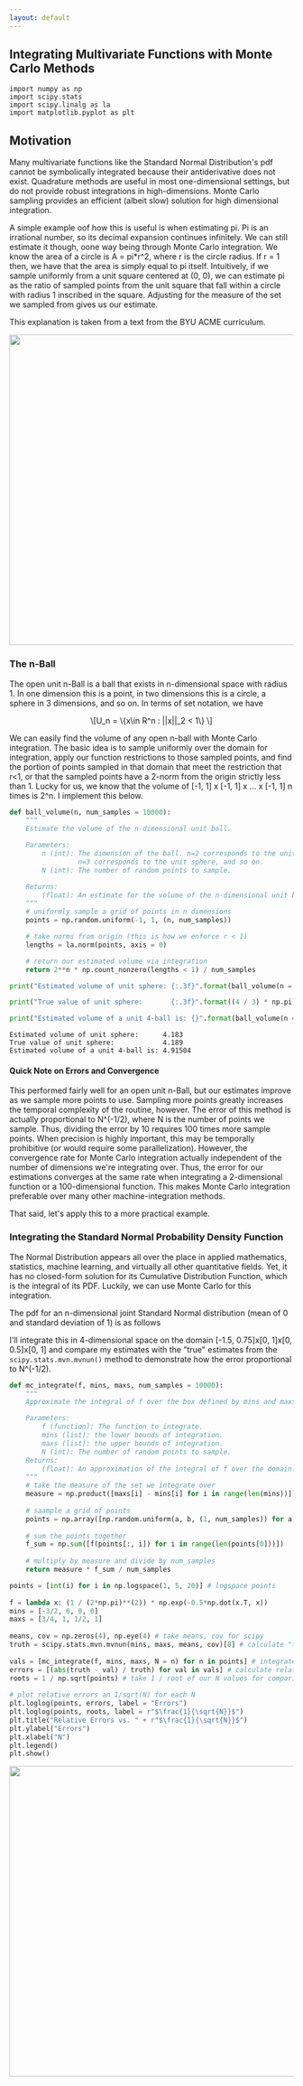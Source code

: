 ```yaml
---
layout: default
---
```


## Integrating Multivariate Functions with Monte Carlo Methods

<script type="text/javascript" async="" src="https://cdnjs.cloudflare.com/ajax/libs/mathjax/2.7.4/MathJax.js?config=TeX-MML-AM_CHTML"></script>  


```
import numpy as np
import scipy.stats 
import scipy.linalg as la 
import matplotlib.pyplot as plt 
```


## Motivation

Many multivariate functions like the Standard Normal Distribution's pdf cannot be symbolically integrated because their antiderivative does not exist. Quadrature methods are useful in most one-dimensional settings, but do not provide robust integrations in high-dimensions. Monte Carlo sampling provides an efficient (albeit slow) solution for high dimensional integration. 

A simple example oof how this is useful is when estimating pi. Pi is an irrational number, so its decimal expansion continues infinitely. We can still estimate it though, oone way being through Monte Carlo integration. We know the area of a circle is A = pi*r^2, where r is the circle radius. If r = 1 then, we have that the area is simply equal to pi itself. Intuitively, if we sample uniformly from a unit square centered at (0, 0), we can estimate pi as the ratio of sampled points from the unit square that fall within a circle with radius 1 inscribed in the square. Adjusting for the measure of the set we sampled from gives us our estimate. 

This explanation is taken from a text from the BYU ACME curriculum. 

<img src="integration.jpg" width="900" height="550"> 



### The n-Ball 

The open unit n-Ball is a ball that exists in n-dimensional space with radius 1. In one dimension this is a point, in two dimensions this is a circle, a sphere in 3 dimensions, and so on. In terms of set notation, we have 

<p><span class="math display">\[U_n = \{x\in R^n : ||x||_2 < 1\} \]</span></p> 

We can easily find the volume of any open n-ball with Monte Carlo integration. The basic idea is to sample uniformly over the domain for integration, apply our function restrictions to those sampled points, and find the portion of points sampled in that domain that meet the restriction that r<1, or that the sampled points have a 2-norm from the origin strictly less than 1. Lucky for us, we know that the volume of [-1, 1] x [-1, 1] x ... x [-1, 1] n times is 2^n. I implement this below. 

```python 
def ball_volume(n, num_samples = 10000):
    """
    Estimate the volume of the n-dimensional unit ball.

    Parameters:
        n (int): The dimension of the ball. n=2 corresponds to the unit circle,
                 n=3 corresponds to the unit sphere, and so on.
        N (int): The number of random points to sample.

    Returns:
        (float): An estimate for the volume of the n-dimensional unit ball.
    """
    # uniformly sample a grid of points in n dimensions 
    points = np.random.uniform(-1, 1, (n, num_samples))  

    # take norms from origin (this is how we enforce r < 1)  
    lengths = la.norm(points, axis = 0)

    # return our estimated volume via integration  
    return 2**n * np.count_nonzero(lengths < 1) / num_samples 
```
```python 
print("Estimated volume of unit sphere: {:.3f}".format(ball_volume(n = 3, N = 10**6)))

print("True value of unit sphere:       {:.3f}".format((4 / 3) * np.pi))

print("Estimated volume of a unit 4-ball is: {}".format(ball_volume(n = 4, N = 10**5))) 
```
```
Estimated volume of unit sphere:      4.183
True value of unit sphere:            4.189
Estimated volume of a unit 4-ball is: 4.91504
```

#### Quick Note on Errors and Convergence 
This performed fairly well for an open unit n-Ball, but our estimates improve as we sample more points to use. Sampling more points greatly increases the temporal complexity of the routine, however. The error of this method is actually proportional to N^(-1/2), where N
is the number of points we sample. Thus, dividing the error by 10 requires 100 times more sample points. When precision is highly important, this may be temporally prohibitive (or would require some parallelization). However, the convergence rate for Monte Carlo integration actually independent of the number of dimensions we're integrating over. Thus, the error for our estimations converges at the same rate when integrating a 2-dimensional function or a 100-dimensional function. This makes Monte Carlo integration preferable over many other machine-integration methods. 

That said, let's apply this to a more practical example.

### Integrating the Standard Normal Probability Density Function 

The Normal Distribution appears all over the place in applied mathematics, statistics, machine learning, and virtually all other quantitative fields. Yet, it has no closed-form solution for its Cumulative Distribution Function, which is the integral of its PDF. Luckily, we can use Monte Carlo for this integration. 

The pdf for an n-dimensional joint Standard Normal distribution (mean of 0 and standard deviation of 1) is as follows 



I'll integrate this in 4-dimensional space on the domain [-1.5, 0.75]x[0, 1]x[0, 0.5]x[0, 1] and compare my estimates with the "true" estimates from the `scipy.stats.mvn.mvnun()` method to demonstrate how the error proportional to N^(-1/2). 

```python 
def mc_integrate(f, mins, maxs, num_samples = 10000):
    """
    Approximate the integral of f over the box defined by mins and maxs.

    Parameters:
        f (function): The function to integrate. 
        mins (list): the lower bounds of integration.
        maxs (list): the upper bounds of integration.
        N (int): The number of random points to sample.
    Returns:
        (float): An approximation of the integral of f over the domain.
    """
    # take the measure of the set we integrate over
    measure = np.product([maxs[i] - mins[i] for i in range(len(mins))])
    
    # saample a grid of points  
    points = np.array([np.random.uniform(a, b, (1, num_samples)) for a, b in zip(mins, maxs)])[:, 0]
    
    # sum the points together 
    f_sum = np.sum([f(points[:, i]) for i in range(len(points[0]))])
    
    # multiply by measure and divide by num_samples 
    return measure * f_sum / num_samples  
```

```python 
points = [int(i) for i in np.logspace(1, 5, 20)] # logspace points 
    
f = lambda x: (1 / (2*np.pi)**(2)) * np.exp(-0.5*np.dot(x.T, x)) 
mins = [-3/2, 0, 0, 0] 
maxs = [3/4, 1, 1/2, 1]  
    
means, cov = np.zeros(4), np.eye(4) # take means, cov for scipy 
truth = scipy.stats.mvn.mvnun(mins, maxs, means, cov)[0] # calculate "true" integral value 
    
vals = [mc_integrate(f, mins, maxs, N = n) for n in points] # integrate at various points 
errors = [(abs(truth - val) / truth) for val in vals] # calculate relative errors 
roots = 1 / np.sqrt(points) # take 1 / root of our N values for comparison 
    
# plot relative errors an 1/sqrt(N) for each N 
plt.loglog(points, errors, label = "Errors")
plt.loglog(points, roots, label = r"$\frac{1}{\sqrt{N}}$")
plt.title("Relative Errors vs. " + r"$\frac{1}{\sqrt{N}}$")
plt.ylabel("Errors")
plt.xlabel("N")
plt.legend()
plt.show()
```

<img src="relative_errors.jpg" width="900" height="550"> 


